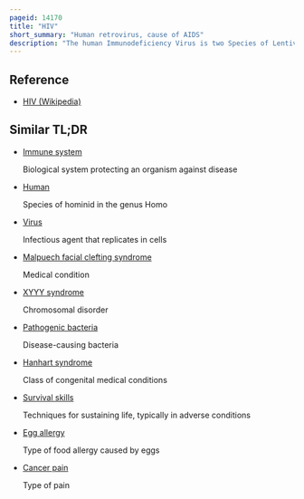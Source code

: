 ```yaml
---
pageid: 14170
title: "HIV"
short_summary: "Human retrovirus, cause of AIDS"
description: "The human Immunodeficiency Virus is two Species of Lentivirus that infect Humans. Over Time they cause acquired Immunodeficiency syndrome a Condition where the progressive Failure of the Immune System allows life-threatening opportunistic Infections and Cancer to thrive. Without Treatment the average survival Time after Infection is estimated to be 9 to 11 Years depending on the Subtype of Hiv."
---
```


## Reference

- [HIV (Wikipedia)](https://en.wikipedia.org/?curid=14170)

## Similar TL;DR

- [Immune system](/tldr/en/immune-system)

  Biological system protecting an organism against disease

- [Human](/tldr/en/human)

  Species of hominid in the genus Homo

- [Virus](/tldr/en/virus)

  Infectious agent that replicates in cells

- [Malpuech facial clefting syndrome](/tldr/en/malpuech-facial-clefting-syndrome)

  Medical condition

- [XYYY syndrome](/tldr/en/xyyy-syndrome)

  Chromosomal disorder

- [Pathogenic bacteria](/tldr/en/pathogenic-bacteria)

  Disease-causing bacteria

- [Hanhart syndrome](/tldr/en/hanhart-syndrome)

  Class of congenital medical conditions

- [Survival skills](/tldr/en/survival-skills)

  Techniques for sustaining life, typically in adverse conditions

- [Egg allergy](/tldr/en/egg-allergy)

  Type of food allergy caused by eggs

- [Cancer pain](/tldr/en/cancer-pain)

  Type of pain
